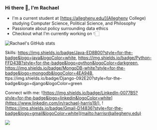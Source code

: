 ### Hi there 👋, I'm Rachael

<!--
**rachaelharris/rachaelharris** is a ✨ _special_ ✨ repository because its `README.md` (this file) appears on your GitHub profile.

Here are some ideas to get you started:

- 🔭 I’m currently working on ...
- 🌱 I’m currently learning ...
- 👯 I’m looking to collaborate on ...
- 🤔 I’m looking for help with ...
- 💬 Ask me about ...
- 📫 How to reach me: ...
- 😄 Pronouns: ...
- ⚡ Fun fact: ...
-->

- I'm a current student at [https://allegheny.edu/](Allegheny College) studying Computer Science, Political Science, and Philosophy
- Passionate about policy surrounding data ethics
- Checkout what I'm currently working on 👇🏻

![Rachael's GitHub stats](https://github-readme-stats.vercel.app/api?username=rachaelharris&show_icons=true&theme=radical)



Skills: https://img.shields.io/badge/Java-ED8B00?style=for-the-badge&logo=java&logoColor=white, https://img.shields.io/badge/Python-FFD43B?style=for-the-badge&logo=python&logoColor=darkgreen, https://img.shields.io/badge/MongoDB-white?style=for-the-badge&logo=mongodb&logoColor=4EA94B, ttps://img.shields.io/badge/Django-092E20?style=for-the-badge&logo=django&logoColor=green


Connect with me:
![https://img.shields.io/badge/LinkedIn-0077B5?style=for-the-badge&logo=linkedin&logoColor=white](https://www.linkedin.com/in/rachael-harris19/), ![https://img.shields.io/badge/Gmail-D14836?style=for-the-badge&logo=gmail&logoColor=white](mailto:harrisr@allegheny.edu)


![](https://komarev.com/ghpvc/?username=rachaelharris&color=green)
